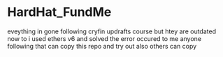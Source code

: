 # HardHat_FundMe

eveything in gone following cryfin updrafts course but htey are outdated now to i used ethers v6 and solved the error occured to me anyone following that can copy this repo and try out also others can copy
